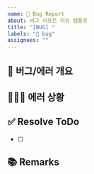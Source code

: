 ```yaml
---
name: 🐛 Bug Report
about: 버그 리포트 이슈 템플릿
title: "[BUG] "
labels: "🐛 bug"
assignees: ""
---
```


## 🐛 버그/에러 개요
<!-- 간단하게 한줄로 어떤 버그/에러인지 요약해주세요 -->

## 🕵🏻‍♀️ 에러 상황
<!-- 에러가 어떻게 나고 있는지 상세하게 적기 (사진 있으면 첨부) -->

## ✅ Resolve ToDo
<!-- 에러/버그 수정 항목 나열하기 (PR할 때에는 모두 체크되어야함) -->
- [ ] 

## 📚 Remarks
<!-- 이슈 해결에 있어 비고사항이 있었다면 적기 -->
